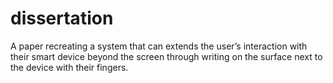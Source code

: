 # dissertation
A paper recreating a system that can extends the user’s interaction with their smart device beyond the screen through writing on the surface next to the device with their fingers.
